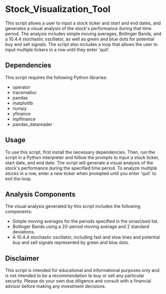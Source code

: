 # Stock_Visualization_Tool
This script allows a user to input a stock ticker and start and end dates, and generates a visual analysis of the stock's performance during that time period. The analysis includes simple moving averages, Bollinger Bands, and a 10.4.4 stochastic oscillator, as well as green and blue dots for potential buy and sell signals. The script also includes a loop that allows the user to input multiple tickers in a row until they enter 'quit'.
## Dependencies
This script requires the following Python libraries:
- operator
- tracemalloc
- pandas
- matplotlib
- numpy
- yfinance
- mplfinance
- pandas_datareader
## Usage
To use this script, first install the necessary dependencies. Then, run the script in a Python interpreter and follow the prompts to input a stock ticker, start date, and end date. The script will generate a visual analysis of the stock's performance during the specified time period. To analyze multiple stocks in a row, enter a new ticker when prompted until you enter 'quit' to exit the loop.
## Analysis Components
The visual analysis generated by this script includes the following components:
- Simple moving averages for the periods specified in the smasUsed list.
- Bollinger Bands using a 20-period moving average and 2 standard deviations.
- A 10.4.4 stochastic oscillator, including fast and slow lines and potential buy and sell signals represented by green and blue dots.
## Disclaimer
This script is intended for educational and informational purposes only and is not intended to be a recommendation to buy or sell any particular security. Please do your own due diligence and consult with a financial advisor before making any investment decisions.

